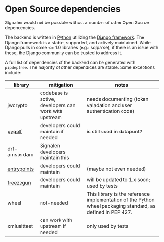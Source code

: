 # Open Source dependencies

Signalen would not be possible without a number of other Open Source dependencies.

The backend is written in [Python](https://www.python.org/) utilizing the [Django framework](https://www.djangoproject.com/).
The Django framework is a stable, supported, and actively maintained.
While Django pulls in some <= 1.0 libraries (e.g.: sqlparse),
if there is an issue with these, the Django community can be trusted to address it.

A full list of dependencies of the backend can be generated with `pipdeptree`.
The majority of other dependices are stable.
Some exceptions include:

| library | mitigation | notes |
|---------|------------|-------|
| jwcrypto | codebase is active, developers can work with upstream |needs documenting (token valadation and user authentication code)|
| [pygelf](https://pypi.org/project/pygelf/) | developers could maintain if needed | is still used in datapunt? |
| drf-amsterdam | Signalen developers maintain this | |
| [entrypoints](https://pypi.org/project/entrypoints/) | developers could maintain |(maybe not even needed) |
| [freezegun](https://pypi.org/project/freezegun/) | developers could maintain | will be updated to 1.x soon; used by tests |
| wheel | not-needed | This library is the reference implementation of the Python wheel packaging standard, as defined in PEP 427.
| xmlunittest | can work with upstream if needed | only used by tests |

